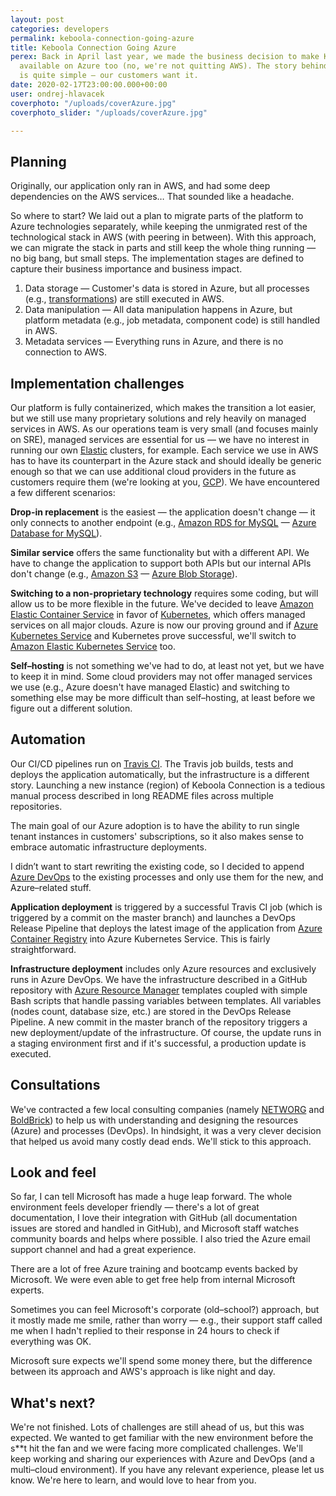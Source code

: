 ```yaml
---
layout: post
categories: developers
permalink: keboola-connection-going-azure
title: Keboola Connection Going Azure
perex: Back in April last year, we made the business decision to make Keboola Connection
  available on Azure too (no, we're not quitting AWS). The story behind the decision
  is quite simple — our customers want it.
date: 2020-02-17T23:00:00.000+00:00
user: ondrej-hlavacek
coverphoto: "/uploads/coverAzure.jpg"
coverphoto_slider: "/uploads/coverAzure.jpg"

---
```

## Planning

Originally, our application only ran in AWS, and had some deep dependencies on the AWS services… That sounded like a headache.

So where to start? We laid out a plan to migrate parts of the platform to Azure technologies separately, while keeping the unmigrated rest of the technological stack in AWS (with peering in between). With this approach, we can migrate the stack in parts and still keep the whole thing running — no big bang, but small steps. The implementation stages are defined to capture their business importance and business impact.

1. Data storage — Customer's data is stored in Azure, but all processes (e.g., [transformations](https://help.keboola.com/transformations/)) are still executed in AWS.
2. Data manipulation — All data manipulation happens in Azure, but platform metadata (e.g., job metadata, component code) is still handled in AWS.
3. Metadata services — Everything runs in Azure, and there is no connection to AWS.

## Implementation challenges

Our platform is fully containerized, which makes the transition a lot easier, but we still use many proprietary solutions and rely heavily on managed services in AWS. As our operations team is very small (and focuses mainly on SRE), managed services are essential for us — we have no interest in running our own [Elastic](https://www.elastic.co/) clusters, for example. Each service we use in AWS has to have its counterpart in the Azure stack and should ideally be generic enough so that we can use additional cloud providers in the future as customers require them (we're looking at you, [GCP](https://cloud.google.com/gcp/)). We have encountered a few different scenarios:

**Drop-in replacement** is the easiest — the application doesn't change — it only connects to another endpoint (e.g., [Amazon RDS for MySQL](https://aws.amazon.com/rds/mysql/) — [Azure Database for MySQL](https://docs.microsoft.com/en-us/azure/mysql/)).

**Similar service** offers the same functionality but with a different API. We have to change the application to support both APIs but our internal APIs don't change (e.g., [Amazon S3](https://aws.amazon.com/s3/) — [Azure Blob Storage](https://azure.microsoft.com/en-us/services/storage/blobs/)).

**Switching to a non-proprietary technology** requires some coding, but will allow us to be more flexible in the future. We've decided to leave [Amazon Elastic Container Service](https://aws.amazon.com/ecs/) in favor of [Kubernetes](https://kubernetes.io/), which offers managed services on all major clouds. Azure is now our proving ground and if [Azure Kubernetes Service](https://azure.microsoft.com/en-us/services/kubernetes-service/) and Kubernetes prove successful, we'll switch to [Amazon Elastic Kubernetes Service](https://aws.amazon.com/eks/) too.

**Self–hosting** is not something we've had to do, at least not yet, but we have to keep it in mind. Some cloud providers may not offer managed services we use (e.g., Azure doesn't have managed Elastic) and switching to something else may be more difficult than self–hosting, at least before we figure out a different solution.

## Automation

Our CI/CD pipelines run on [Travis CI](https://travis-ci.com/). The Travis job builds, tests and deploys the application automatically, but the infrastructure is a different story. Launching a new instance (region) of Keboola Connection is a tedious manual process described in long README files across multiple repositories.

The main goal of our Azure adoption is to have the ability to run single tenant instances in customers' subscriptions, so it also makes sense to embrace automatic infrastructure deployments.

I didn’t want to start rewriting the existing code, so I decided to append [Azure DevOps](https://azure.microsoft.com/en-us/services/devops/) to the existing processes and only use them for the new, and Azure–related stuff.

**Application deployment** is triggered by a successful Travis CI job (which is triggered by a commit on the master branch) and launches a DevOps Release Pipeline that deploys the latest image of the application from [Azure Container Registry](https://azure.microsoft.com/en-us/services/container-registry/) into Azure Kubernetes Service. This is fairly straightforward.

**Infrastructure deployment** includes only Azure resources and exclusively runs in Azure DevOps. We have the infrastructure described in a GitHub repository with [Azure Resource Manager](https://azure.microsoft.com/en-us/resources/templates/) templates coupled with simple Bash scripts that handle passing variables between templates. All variables (nodes count, database size, etc.) are stored in the DevOps Release Pipeline. A new commit in the master branch of the repository triggers a new deployment/update of the infrastructure. Of course, the update runs in a staging environment first and if it's successful, a production update is executed.

## Consultations

We've contracted a few local consulting companies (namely [NETWORG](https://networg.com/) and [BoldBrick](https://www.boldbrick.cz/)) to help us with understanding and designing the resources (Azure) and processes (DevOps). In hindsight, it was a very clever decision that helped us avoid many costly dead ends. We'll stick to this approach.

## Look and feel

So far, I can tell Microsoft has made a huge leap forward. The whole environment feels developer friendly — there's a lot of great documentation, I love their integration with GitHub (all documentation issues are stored and handled in GitHub), and Microsoft staff watches community boards and helps where possible. I also tried the Azure email support channel and had a great experience.

There are a lot of free Azure training and bootcamp events backed by Microsoft. We were even able to get free help from internal Microsoft experts.

Sometimes you can feel Microsoft's corporate (old–school?) approach, but it mostly made me smile, rather than worry — e.g., their support staff called me when I hadn't replied to their response in 24 hours to check if everything was OK.

Microsoft sure expects we'll spend some money there, but the difference between its approach and AWS's approach is like night and day.

## What's next?

We're not finished. Lots of challenges are still ahead of us, but this was expected. We wanted to get familiar with the new environment before the s**t hit the fan and we were facing more complicated challenges. We'll keep working and sharing our experiences with Azure and DevOps (and a multi–cloud environment). If you have any relevant experience, please let us know. We're here to learn, and would love to hear from you.